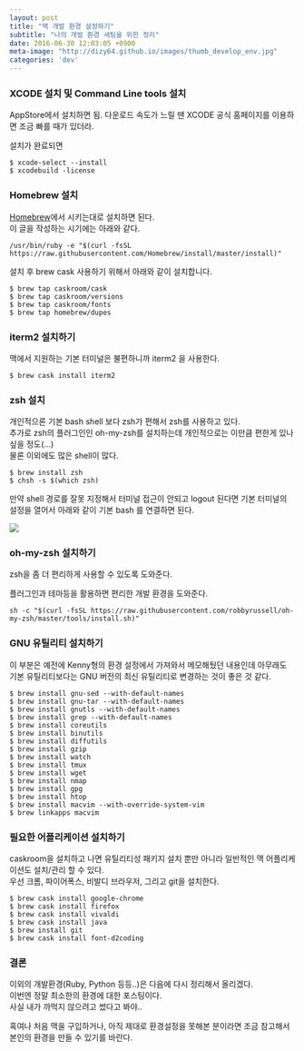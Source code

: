 ```yaml
---
layout: post
title: "맥 개발 환경 설정하기"
subtitle: "나의 개발 환경 세팅을 위한 정리"
date: 2016-06-30 12:03:05 +0900
meta-image: "http://dizy64.github.io/images/thumb_develop_env.jpg"
categories: 'dev'
---
```


### XCODE 설치 및 Command Line tools 설치

AppStore에서 설치하면 됨. 다운로드 속도가 느릴 땐 XCODE 공식 홈페이지를 이용하면 조금 빠를 때가 있더라.

설치가 완료되면

```
$ xcode-select --install
$ xcodebuild -license
```

### Homebrew 설치

<a href="http://brew.sh/" target="_blank">Homebrew</a>에서 시키는대로 설치하면 된다.<br/> 이 글을 작성하는 시기에는 아래와 같다.

```
/usr/bin/ruby -e "$(curl -fsSL https://raw.githubusercontent.com/Homebrew/install/master/install)"
```

설치 후 brew cask 사용하기 위해서 아래와 같이 설치합니다.

```
$ brew tap caskroom/cask
$ brew tap caskroom/versions
$ brew tap caskroom/fonts
$ brew tap homebrew/dupes
```

### iterm2 설치하기

맥에서 지원하는 기본 터미널은 불편하니까 iterm2 을 사용한다.

```
$ brew cask install iterm2
```

### zsh 설치

개인적으론 기본 bash shell 보다 zsh가 편해서 zsh를 사용하고 있다.<br/> 추가로 zsh의 플러그인인 oh-my-zsh를 설치하는데 개인적으로는 이만큼 편한게 있나 싶을 정도(...)<br/> 물론 이외에도 많은 shell이 많다.

```
$ brew install zsh
$ chsh -s $(which zsh)
```

만약 shell 경로를 잘못 지정해서 터미널 접근이 안되고 logout 된다면 기본 터미널의 설정을 열어서 아래와 같이 기본 bash 를 연결하면 된다.

<img src="{{ site.url }}/images/shell_error.png">

### oh-my-zsh 설치하기

zsh을 좀 더 편리하게 사용할 수 있도록 도와준다.

플러그인과 테마등을 활용하면 편리한 개발 환경을 도와준다.

```
sh -c "$(curl -fsSL https://raw.githubusercontent.com/robbyrussell/oh-my-zsh/master/tools/install.sh)"
```

### GNU 유틸리티 설치하기

이 부분은 예전에 Kenny형의 환경 설정에서 가져와서 메모해뒀던 내용인데 아무래도 기본 유틸리티보다는 GNU 버전의 최신 유틸리티로 변경하는 것이 좋은 것 같다.

```
$ brew install gnu-sed --with-default-names
$ brew install gnu-tar --with-default-names
$ brew install gnutls --with-default-names
$ brew install grep --with-default-names
$ brew install coreutils
$ brew install binutils
$ brew install diffutils
$ brew install gzip
$ brew install watch
$ brew install tmux
$ brew install wget
$ brew install nmap
$ brew install gpg
$ brew install htop
$ brew install macvim --with-override-system-vim
$ brew linkapps macvim
```

### 필요한 어플리케이션 설치하기

caskroom을 설치하고 나면 유틸리티성 패키지 설치 뿐만 아니라 일반적인 맥 어플리케이션도 설치/관리 할 수 있다.<br/> 우선 크롬, 파이어폭스, 비발디 브라우저, 그리고 git을 설치한다.

```
$ brew cask install google-chrome
$ brew cask install firefox
$ brew cask install vivaldi
$ brew cask install java
$ brew install git
$ brew cask install font-d2coding
```

### 결론

이외의 개발환경(Ruby, Python 등등..)은 다음에 다시 정리해서 올리겠다.<br/> 이번엔 정말 최소한의 환경에 대한 포스팅이다.<br/> 사실 내가 까먹지 않으려고 썼다고 봐야..

혹여나 처음 맥을 구입하거나, 아직 제대로 환경설정을 못해본 분이라면 조금 참고해서 본인의 환경을 만들 수 있기를 바란다.
